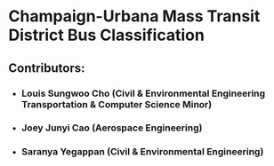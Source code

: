 # Champaign-Urbana Mass Transit District Bus Classification

## Contributors:
- ### Louis Sungwoo Cho (Civil & Environmental Engineering Transportation & Computer Science Minor)
- ### Joey Junyi Cao (Aerospace Engineering)
- ### Saranya Yegappan (Civil & Environmental Engineering)
